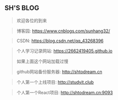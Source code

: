 ## SH'S BLOG

> 欢迎各位的到来

> 博客园: https://www.cnblogs.com/sunhang32/

> CSDN: https://blog.csdn.net/qq_43268396

> 个人学习记录网站: https://2662419405.github.io
>
> 如果上面这个网站加载过慢
>
> github网站备份服务器: http://shtodream.cn

> 个人第一个上线项目: http://studyit.club

> 个人第一个React项目: http://shtodream.cn:9093

